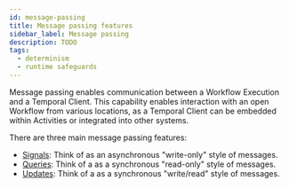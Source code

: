 ```yaml
---
id: message-passing
title: Message passing features
sidebar_label: Message passing
description: TODO
tags:
  - determinism
  - runtime safeguards
---
```


Message passing enables communication between a Workflow Execution and a Temporal Client.
This capability enables interaction with an open Workflow from various locations, as a Temporal Client can be embedded within Activities or integrated into other systems.

There are three main message passing features:

- [Signals](/dev-guide/sdk-features/signals): Think of as an asynchronous "write-only" style of messages.
- [Queries](/dev-guide/sdk-features/queries): Think of a as a synchronous "read-only" style of messages.
- [Updates](/dev-guide/sdk-features/updates): Think of a as a synchronous "write/read" style of messages.
